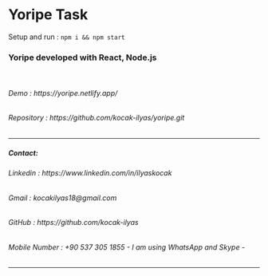 # Yoripe Task

Setup and run : ```npm i && npm start``` 

<h3>Yoripe developed with React, Node.js</h3>
<br/>
<h6>Demo                : https://yoripe.netlify.app/ </h6>
<h6>Repository          : https://github.com/kocak-ilyas/yoripe.git </h6>
<hr/>
<h5>Contact:</h3>
<h6>Linkedin            : https://www.linkedin.com/in/ilyaskocak</h6>
<h6>Gmail               : kocakilyas18@gmail.com </h6>
<h6>GitHub              : https://github.com/kocak-ilyas</h6>
<h6>Mobile Number       : +90 537 305 1855  - I am using WhatsApp and Skype -</h6>
<hr/>

